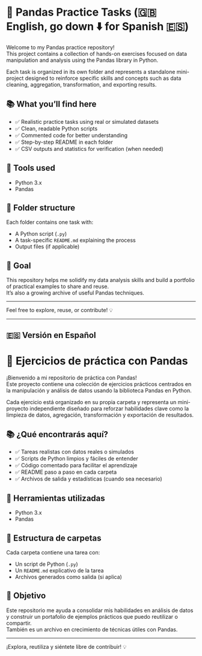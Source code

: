 # 🐼 Pandas Practice Tasks (🇬🇧 English, go down ⬇️ for Spanish 🇪🇸)

Welcome to my Pandas practice repository!  
This project contains a collection of hands-on exercises focused on data manipulation and analysis using the Pandas library in Python.

Each task is organized in its own folder and represents a standalone mini-project designed to reinforce specific skills and concepts such as data cleaning, aggregation, transformation, and exporting results.

## 📚 What you’ll find here

- ✅ Realistic practice tasks using real or simulated datasets
- ✅ Clean, readable Python scripts
- ✅ Commented code for better understanding
- ✅ Step-by-step README in each folder
- ✅ CSV outputs and statistics for verification (when needed)

## 🧰 Tools used

- Python 3.x
- Pandas

## 📁 Folder structure

Each folder contains one task with:

- A Python script (`.py`)
- A task-specific `README.md` explaining the process
- Output files (if applicable)


## 📌 Goal

This repository helps me solidify my data analysis skills and build a portfolio of practical examples to share and reuse.  
It’s also a growing archive of useful Pandas techniques.

---

Feel free to explore, reuse, or contribute! 💡

--------

## 🇪🇸 Versión en Español

# 🐼 Ejercicios de práctica con Pandas

¡Bienvenido a mi repositorio de práctica con Pandas!  
Este proyecto contiene una colección de ejercicios prácticos centrados en la manipulación y análisis de datos usando la biblioteca Pandas en Python.

Cada ejercicio está organizado en su propia carpeta y representa un mini-proyecto independiente diseñado para reforzar habilidades clave como la limpieza de datos, agregación, transformación y exportación de resultados.

## 📚 ¿Qué encontrarás aquí?

- ✅ Tareas realistas con datos reales o simulados
- ✅ Scripts de Python limpios y fáciles de entender
- ✅ Código comentado para facilitar el aprendizaje
- ✅ README paso a paso en cada carpeta
- ✅ Archivos de salida y estadísticas (cuando sea necesario)

## 🧰 Herramientas utilizadas

- Python 3.x
- Pandas

## 📁 Estructura de carpetas

Cada carpeta contiene una tarea con:

- Un script de Python (`.py`)
- Un `README.md` explicativo de la tarea
- Archivos generados como salida (si aplica)


## 📌 Objetivo

Este repositorio me ayuda a consolidar mis habilidades en análisis de datos y construir un portafolio de ejemplos prácticos que puedo reutilizar o compartir.  
También es un archivo en crecimiento de técnicas útiles con Pandas.

---

¡Explora, reutiliza y siéntete libre de contribuir! 💡

